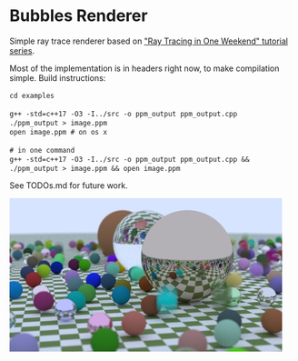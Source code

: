 # Bubbles Renderer

Simple ray trace renderer based on ["Ray Tracing in One Weekend" tutorial series](https://raytracing.github.io/).

Most of the implementation is in headers right now, to make compilation simple. Build instructions:
```
cd examples

g++ -std=c++17 -O3 -I../src -o ppm_output ppm_output.cpp
./ppm_output > image.ppm
open image.ppm # on os x

# in one command
g++ -std=c++17 -O3 -I../src -o ppm_output ppm_output.cpp && ./ppm_output > image.ppm && open image.ppm
```

See TODOs.md for future work.

![](./examples/images/marbles_scene.jpg)
